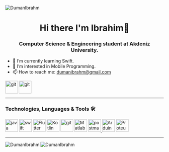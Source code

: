 
<p align="left"> <img src="https://komarev.com/ghpvc/?username=DumanIbrahm&label=Profile%20views&color=0e75b6&style=flat" alt="DumanIbrahm" /> </p>  

<h1 align="center">Hi there I'm Ibrahim👋</h1>  
<h3 align="center">Computer Science & Engineering student at Akdeniz University.</h3>  



  - 🌱 I’m currently learning Swift.
  - 👀 I’m interested in Mobile Programming.
  - 📫 How to reach me: dumanibrahm@gmail.com

  </a> <a href="https://github.com/DumanIbrahm"><img align = left src="https://upload.wikimedia.org/wikipedia/commons/thumb/9/95/Font_Awesome_5_brands_github.svg/1200px-Font_Awesome_5_brands_github.svg.png" alt="git" width="40" height="40"><a>
  </a> <a href="linkedin.com/in/dumanibrahm"><img src="https://play-lh.googleusercontent.com/kMofEFLjobZy_bCuaiDogzBcUT-dz3BBbOrIEjJ-hqOabjK8ieuevGe6wlTD15QzOqw" alt="git" width="40" height="40"><a>
  
---
  
### Technologies, Languages & Tools 🛠
 <a href="https://www.java.com/" target="_blank"> <img src="https://www.vectorlogo.zone/logos/java/java-icon.svg" alt="java" width="40" height="40" /><a>
 <a href="https://www.swift.org/" target="_blank"> <img src="https://developer.apple.com/swift/images/swift-logo.svg" alt="swift" width="40" height="40"/><a> 
 </a> <a href="https://flutter.dev" target="_blank"><img src="https://logowik.com/content/uploads/images/flutter5786.jpg" alt="Flutter" width="40" height="40"><a>
</a> <a href="https://kotlinlang.org" target="_blank"><img src="https://upload.wikimedia.org/wikipedia/commons/thumb/0/06/Kotlin_Icon.svg/2048px-Kotlin_Icon.svg.png" alt="Kotlin" width="40" height="40"><a>
  </a> <a href="https://git-scm.com/" target="_blank"><img src="https://www.vectorlogo.zone/logos/git-scm/git-scm-icon.svg" alt="git" width="40" height="40"><a>
  <a href="https://www.mathworks.com/products/matlab.html" target="_blank"> <img src="https://upload.wikimedia.org/wikipedia/commons/2/21/Matlab_Logo.png" alt="Matlab" width="40" height="40" /><a> 
  <a href="https://postman.com" target="_blank"> <img src="https://www.vectorlogo.zone/logos/getpostman/getpostman-icon.svg" alt="postman" width="40" height="40" />
    </a> <a href="https://www.arduino.cc" target="_blank"><img src="https://www.robotsepeti.com/arduino-baslangic-seti-arduino-set-9244-48-B.jpg" alt="Arduino" width="40" height="40"><a>
    </a> <a href="https://www.labcenter.com" target="_blank"><img src="https://www.gezginler.net/indir/resim-grafik/proteus-1585557056.png" alt="Proteus" width="40" height="40"><a>
    
    
  
  
---
    
<img align="left" src="https://github-readme-stats.vercel.app/api/top-langs/?username=DumanIbrahm&layout=compact&hide=html" alt="DumanIbrahm" />
<img src="https://github-readme-stats.vercel.app/api?username=DumanIbrahm&show_icons=true" alt="DumanIbrahm" />



